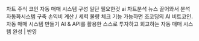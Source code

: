   차트 주식 코인
자동 매매 시스템 구성 
일단 필요한것
ai 차트분석 
뉴스 끌어와서 분석
   자동화시스템 구축
손익비 계산 / 세력 물량 체크 기능 가능하면
조코딩의 AI 비트코인.     자동 매매 시스템 만들기
AI & API를 활용한 스스로 투자하고 회고하는 자동 매매 시스템 완성 | 반영



